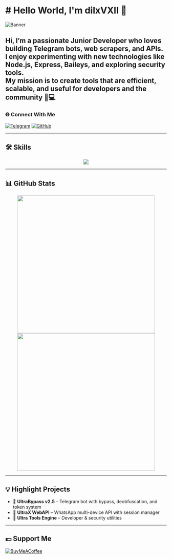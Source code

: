# # Hello World, I'm dilxVXII 👋

![Banner](https://ibb.co/chwKfc72)

Hi, I’m a passionate **Junior Developer** who loves building Telegram bots, web scrapers, and APIs.  
I enjoy experimenting with new technologies like **Node.js, Express, Baileys**, and exploring **security tools**.  
My mission is to create tools that are efficient, scalable, and useful for developers and the community 🚀💻
---

### 🌐 Connect With Me
[![Telegram](https://img.shields.io/badge/Telegram-26A5E4?style=for-the-badge&logo=telegram&logoColor=white)](https://t.me/dilxVXII)
[![GitHub](https://img.shields.io/badge/GitHub-171515?style=for-the-badge&logo=github&logoColor=white)](https://github.com/dilxVXII)

---

## 🛠 Skills
<p align="center">
  <a href="https://skillicons.dev">
    <img src="https://skillicons.dev/icons?i=js,nodejs,express,py,html,css,git,nginx,mongodb" />
  </a>
</p>

---

## 📊 GitHub Stats
<p align="center">
  <img src="https://github-readme-stats.vercel.app/api?username=dilxVXII&theme=tokyonight&show_icons=true" width="430" />
  <img src="https://streak-stats.demolab.com?user=dilxVXII&theme=tokyonight&hide_border=false" width="430" />
</p>

---

## 💡 Highlight Projects
- 🔹 **UltraBypass v2.5** – Telegram bot with bypass, deobfuscation, and token system  
- 🔹 **UltraX WebAPI** – WhatsApp multi-device API with session manager  
- 🔹 **Ultra Tools Engine** – Developer & security utilities  

---

## 💵 Support Me
[![BuyMeACoffee](https://img.shields.io/badge/Buy%20Me%20a%20Coffee-FFDD00?style=for-the-badge&logo=buymeacoffee&logoColor=black)](https://www.buymeacoffee.com/)

